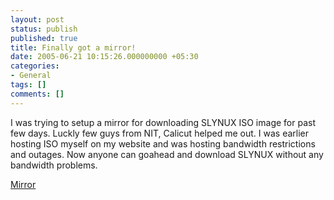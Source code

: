 ```yaml
---
layout: post
status: publish
published: true
title: Finally got a mirror!
date: 2005-06-21 10:15:26.000000000 +05:30
categories:
- General
tags: []
comments: []
---
```


I was trying to setup a mirror for downloading SLYNUX ISO image for past few days. Luckly few guys from NIT, Calicut helped me out. I was earlier hosting ISO myself on my website and was hosting bandwidth restrictions and outages. Now anyone can goahead and download SLYNUX without any bandwidth problems.

<a href="http://cdn.mirror.garr.it/mirrors/slynux">Mirror</a>
